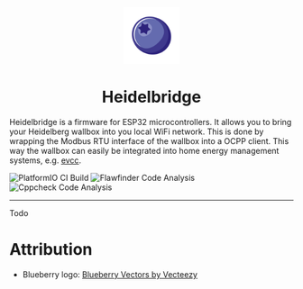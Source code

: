 <div align="center">
  <a href="#">
    <img src="https://raw.githubusercontent.com/BorisBrock/Heidelbridge/main/img/blueberry.svg" height="100px" />
 </a>
</div>
<h1 align="center">Heidelbridge</h1>

Heidelbridge is a firmware for ESP32 microcontrollers. It allows you to bring your Heidelberg wallbox into you local WiFi network. This is done by wrapping the Modbus RTU interface of the wallbox into a OCPP client. This way the wallbox can easily be integrated into home energy management systems, e.g. [evcc](https://github.com/evcc-io/evcc).

![PlatformIO CI Build](https://github.com/BorisBrock/Heidelbridge/actions/workflows/build.yml/badge.svg)
![Flawfinder Code Analysis](https://github.com/BorisBrock/Heidelbridge/actions/workflows/flawfinder.yml/badge.svg)
![Cppcheck Code Analysis](https://github.com/BorisBrock/Heidelbridge/actions/workflows/cppcheck.yml/badge.svg)

---

Todo

# Attribution
- Blueberry logo: <a href="https://www.vecteezy.com/free-vector/blueberry">Blueberry Vectors by Vecteezy</a>